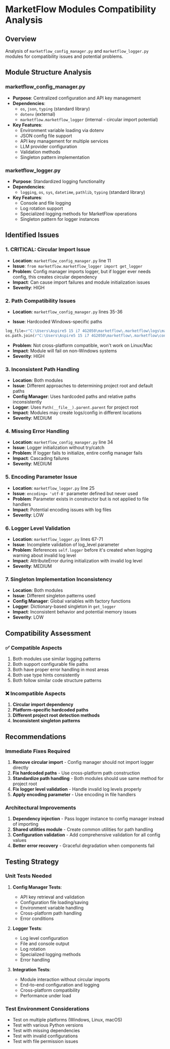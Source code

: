 # MarketFlow Modules Compatibility Analysis

## Overview

Analysis of `marketflow_config_manager.py` and `marketflow_logger.py` modules for compatibility issues and potential problems.

## Module Structure Analysis

### marketflow_config_manager.py

- **Purpose**: Centralized configuration and API key management
- **Dependencies**:
  - `os`, `json`, `typing` (standard library)
  - `dotenv` (external)
  - `marketflow.marketflow_logger` (internal - circular import potential)
- **Key Features**:
  - Environment variable loading via dotenv
  - JSON config file support
  - API key management for multiple services
  - LLM provider configuration
  - Validation methods
  - Singleton pattern implementation

### marketflow_logger.py

- **Purpose**: Standardized logging functionality
- **Dependencies**:
  - `logging`, `os`, `sys`, `datetime`, `pathlib`, `typing` (standard library)
- **Key Features**:
  - Console and file logging
  - Log rotation support
  - Specialized logging methods for MarketFlow operations
  - Singleton pattern for logger instances

## Identified Issues

### 1. **CRITICAL: Circular Import Issue**

- **Location**: `marketflow_config_manager.py` line 11
- **Issue**: `from marketflow.marketflow_logger import get_logger`
- **Problem**: Config manager imports logger, but if logger ever needs config, this creates circular dependency
- **Impact**: Can cause import failures and module initialization issues
- **Severity**: HIGH

### 2. **Path Compatibility Issues**

- **Location**: `marketflow_config_manager.py` lines 35-36

- **Issue**: Hardcoded Windows-specific paths

```python
log_file=r"C:\Users\Aspire5 15 i7 4G2050\marketflow\.marketflow\logs\marketflow_config.log"
os.path.join(r"C:\Users\Aspire5 15 i7 4G2050\marketflow\.marketflow\config", "config.json")
```

- **Problem**: Not cross-platform compatible, won't work on Linux/Mac
- **Impact**: Module will fail on non-Windows systems
- **Severity**: HIGH

### 3. **Inconsistent Path Handling**

- **Location**: Both modules
- **Issue**: Different approaches to determining project root and default paths
- **Config Manager**: Uses hardcoded paths and relative paths inconsistently
- **Logger**: Uses `Path(__file__).parent.parent` for project root
- **Impact**: Modules may create logs/config in different locations
- **Severity**: MEDIUM

### 4. **Missing Error Handling**

- **Location**: `marketflow_config_manager.py` line 34
- **Issue**: Logger initialization without try/catch
- **Problem**: If logger fails to initialize, entire config manager fails
- **Impact**: Cascading failures
- **Severity**: MEDIUM

### 5. **Encoding Parameter Issue**

- **Location**: `marketflow_logger.py` line 25
- **Issue**: `encoding= 'utf-8'` parameter defined but never used
- **Problem**: Parameter exists in constructor but is not applied to file handlers
- **Impact**: Potential encoding issues with log files
- **Severity**: LOW

### 6. **Logger Level Validation**

- **Location**: `marketflow_logger.py` lines 67-71
- **Issue**: Incomplete validation of log_level parameter
- **Problem**: References `self.logger` before it's created when logging warning about invalid log level
- **Impact**: AttributeError during initialization with invalid log level
- **Severity**: MEDIUM

### 7. **Singleton Implementation Inconsistency**

- **Location**: Both modules
- **Issue**: Different singleton patterns used
- **Config Manager**: Global variables with factory functions
- **Logger**: Dictionary-based singleton in `get_logger`
- **Impact**: Inconsistent behavior and potential memory issues
- **Severity**: LOW

## Compatibility Assessment

### ✅ Compatible Aspects

1. Both modules use similar logging patterns
2. Both support configurable file paths
3. Both have proper error handling in most areas
4. Both use type hints consistently
5. Both follow similar code structure patterns

### ❌ Incompatible Aspects

1. **Circular import dependency**
2. **Platform-specific hardcoded paths**
3. **Different project root detection methods**
4. **Inconsistent singleton patterns**

## Recommendations

### Immediate Fixes Required

1. **Remove circular import** - Config manager should not import logger directly
2. **Fix hardcoded paths** - Use cross-platform path construction
3. **Standardize path handling** - Both modules should use same method for project root
4. **Fix logger level validation** - Handle invalid log levels properly
5. **Apply encoding parameter** - Use encoding in file handlers

### Architectural Improvements

1. **Dependency injection** - Pass logger instance to config manager instead of importing
2. **Shared utilities module** - Create common utilities for path handling
3. **Configuration validation** - Add comprehensive validation for all config values
4. **Better error recovery** - Graceful degradation when components fail

## Testing Strategy

### Unit Tests Needed

1. **Config Manager Tests**:
   - API key retrieval and validation
   - Configuration file loading/saving
   - Environment variable handling
   - Cross-platform path handling
   - Error conditions

2. **Logger Tests**:
   - Log level configuration
   - File and console output
   - Log rotation
   - Specialized logging methods
   - Error handling

3. **Integration Tests**:
   - Module interaction without circular imports
   - End-to-end configuration and logging
   - Cross-platform compatibility
   - Performance under load

### Test Environment Considerations

- Test on multiple platforms (Windows, Linux, macOS)
- Test with various Python versions
- Test with missing dependencies
- Test with invalid configurations
- Test with file permission issues
